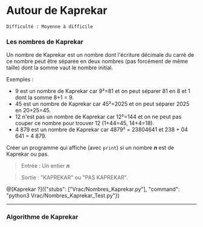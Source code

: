 # Autour de Kaprekar
`Difficulté : Moyenne à difficile`

### Les nombres de Kaprekar

Un nombre de Kaprekar est un nombre dont l'écriture décimale du carré de ce nombre peut être séparée en deux nombres (pas forcément de même taille) dont la somme vaut le nombre initial.

Exemples :
+ 9 est un nombre de Kaprekar car 9²=81 et on peut séparer 81 en 8 et 1 dont la somme 8+1 = 9.
+ 45 est un nombre de Kaprekar car 45²=2025 et on peut séparer 2025 en 20+25=45.
+ 12 n'est pas un nombre de Kaprekar car 12²=144 et on ne peut pas couper ce nombre pour trouver 12 (1+44=45, 14+4=18).
+ 4 879 est un nombre de Kaprekar car 4879² = 23804641 et 238 + 04 641 = 4 879.

Créer un programme qui affiche (avec `print`) si un nombre ***n*** est de Kaprekar ou pas.

> Entrée : Un entier ***n***

> Sortie : "KAPREKAR" ou "PAS KAPREKAR".

@[Kaprekar ?]({"stubs": ["Vrac/Nombres_Kaprekar.py"], "command": "python3 Vrac/Nombres_Kaprekar_Test.py"})

---

### Algorithme de Kaprekar
